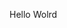 Hello Wolrd




































































































































































































